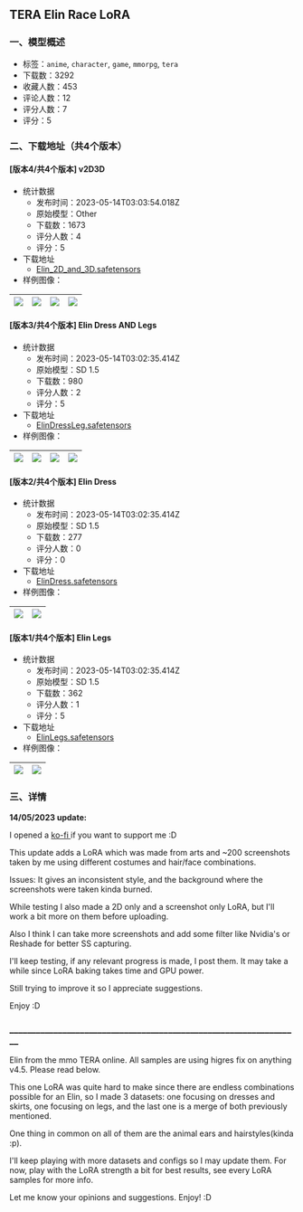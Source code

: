 ## TERA Elin Race LoRA
### 一、模型概述

- 标签：`anime`, `character`, `game`, `mmorpg`, `tera`
- 下载数：3292
- 收藏人数：453
- 评论人数：12
- 评分人数：7
- 评分：5

### 二、下载地址（共4个版本）

#### [版本4/共4个版本] v2D3D

- 统计数据
  - 发布时间：2023-05-14T03:03:54.018Z
  - 原始模型：Other
  - 下载数：1673
  - 评分人数：4
  - 评分：5
- 下载地址
  - [Elin_2D_and_3D.safetensors](https://civitai.com/api/download/models/70134)
- 样例图像：

| <img src="https://image.civitai.com/xG1nkqKTMzGDvpLrqFT7WA/b91f15f9-c09a-4dd0-81d7-81d3ff640727/width=450/783257.jpeg" /> | <img src="https://image.civitai.com/xG1nkqKTMzGDvpLrqFT7WA/a875acd3-c1ad-4fb3-b5be-4a07ee689f22/width=450/783260.jpeg" /> | <img src="https://image.civitai.com/xG1nkqKTMzGDvpLrqFT7WA/d4d4a09c-58a2-4f9b-a58b-a99eb85f6773/width=450/783256.jpeg" /> | <img src="https://image.civitai.com/xG1nkqKTMzGDvpLrqFT7WA/e0302af0-861e-4676-8894-3239eec2e0a7/width=450/783258.jpeg" /> |
| ---- | ---- | ---- | ---- |

#### [版本3/共4个版本] Elin Dress AND Legs

- 统计数据
  - 发布时间：2023-05-14T03:02:35.414Z
  - 原始模型：SD 1.5
  - 下载数：980
  - 评分人数：2
  - 评分：5
- 下载地址
  - [ElinDressLeg.safetensors](https://civitai.com/api/download/models/32939)
- 样例图像：

| <img src="https://image.civitai.com/xG1nkqKTMzGDvpLrqFT7WA/25d89f38-7cff-45f1-57c5-cadffafe9a00/width=450/375237.jpeg" /> | <img src="https://image.civitai.com/xG1nkqKTMzGDvpLrqFT7WA/36790d58-5d4f-42b3-833a-9248d4090a00/width=450/375234.jpeg" /> | <img src="https://image.civitai.com/xG1nkqKTMzGDvpLrqFT7WA/f0eb6a45-8a80-4724-18d2-c6eb624ad200/width=450/375236.jpeg" /> | <img src="https://image.civitai.com/xG1nkqKTMzGDvpLrqFT7WA/9f6a5a59-93c5-44c5-8f9e-02fd68c96500/width=450/375235.jpeg" /> |
| ---- | ---- | ---- | ---- |

#### [版本2/共4个版本] Elin Dress

- 统计数据
  - 发布时间：2023-05-14T03:02:35.414Z
  - 原始模型：SD 1.5
  - 下载数：277
  - 评分人数：0
  - 评分：0
- 下载地址
  - [ElinDress.safetensors](https://civitai.com/api/download/models/32940)
- 样例图像：

| <img src="https://image.civitai.com/xG1nkqKTMzGDvpLrqFT7WA/343dc476-46fb-41e5-54d4-03f87d00e700/width=450/375239.jpeg" /> | <img src="https://image.civitai.com/xG1nkqKTMzGDvpLrqFT7WA/a0ab9cbb-8dbe-4f87-590a-537adf6a6900/width=450/375238.jpeg" /> |
| ---- | ---- |

#### [版本1/共4个版本] Elin Legs

- 统计数据
  - 发布时间：2023-05-14T03:02:35.414Z
  - 原始模型：SD 1.5
  - 下载数：362
  - 评分人数：1
  - 评分：5
- 下载地址
  - [ElinLegs.safetensors](https://civitai.com/api/download/models/32941)
- 样例图像：

| <img src="https://image.civitai.com/xG1nkqKTMzGDvpLrqFT7WA/a8b51774-af27-4170-9006-b5b7658e7500/width=450/375241.jpeg" /> | <img src="https://image.civitai.com/xG1nkqKTMzGDvpLrqFT7WA/721a54b4-eb6a-4e95-67d2-b6a885a6b700/width=450/375240.jpeg" /> |
| ---- | ---- |


### 三、详情
<p><strong>14/05/2023 update:</strong></p><p>I opened a <a target="_blank" rel="ugc" href="https://ko-fi.com/mooseful">ko-fi </a>if you want to support me :D</p><p></p><p>This update adds a LoRA which was made from arts and ~200 screenshots taken by me using different costumes and hair/face combinations.</p><p></p><p>Issues: It gives an inconsistent style, and the background where the screenshots were taken kinda burned.</p><p></p><p>While testing I also made a 2D only and a screenshot only LoRA, but I'll work a bit more on them before uploading.</p><p></p><p>Also I think I can take more screenshots and add some filter like Nvidia's or Reshade for better SS capturing. </p><p></p><p>I'll keep testing, if any relevant progress is made, I post them. It may take a while since LoRA baking takes time and GPU power.</p><p></p><p>Still trying to improve it so I appreciate suggestions.</p><p></p><p>Enjoy :D</p><p></p><h3>__________________________________________________________________</h3><p>Elin from the mmo TERA online. All samples are using higres fix on anything v4.5. Please read below.</p><p></p><p>This one LoRA was quite hard to make since there are endless combinations possible for an Elin, so I made 3 datasets: one focusing on dresses and skirts, one focusing on legs, and the last one is a merge of both previously mentioned.</p><p></p><p>One thing in common on all of them are the animal ears and hairstyles(kinda :p).</p><p></p><p>I'll keep playing with more datasets and configs so I may update them. For now, play with the LoRA strength a bit for best results, see every LoRA samples for more info.</p><p></p><p>Let me know your opinions and suggestions. Enjoy! :D</p>
